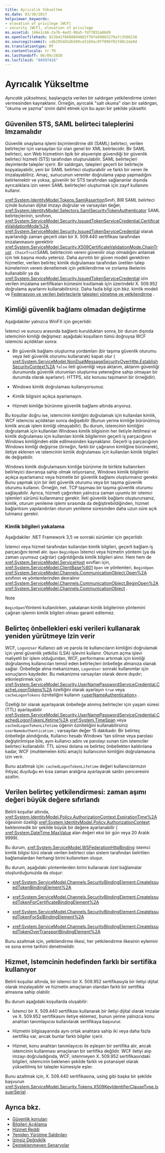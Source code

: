 ```yaml
---
title: Ayrıcalık Yükseltme
ms.date: 03/30/2017
helpviewer_keywords:
- elevation of privilege [WCF]
- security [WCF], elevation of privilege
ms.assetid: 146e1c66-2a76-4ed3-98a5-fd77851a06d9
ms.openlocfilehash: 823b41f86080d4802f76fe69865279a7c3506238
ms.sourcegitcommit: cdb295dd1db589ce5169ac9ff096f01fd0c2da9d
ms.translationtype: MT
ms.contentlocale: tr-TR
ms.lasthandoff: 06/09/2020
ms.locfileid: "84597416"
---
```

# <a name="elevation-of-privilege"></a>Ayrıcalık Yükseltme
*Ayrıcalık yükselmesi,* başlangıçta verilen bir saldırgan yetkilendirme izinleri vermesinden kaynaklanır. Örneğin, ayrıcalık "salt okuma" olan bir saldırgan, "okuma ve yazma" iznini dahil etmek için bu ayarı bir şekilde yükseltir.  
  
## <a name="trusted-sts-should-sign-saml-token-claims"></a>Güvenilen STS, SAML belirteci taleplerini Imzamalıdır  
 Güvenlik onaylama işlemi biçimlendirme dili (SAML) belirteci, verilen belirteçler için varsayılan tür olan genel bir XML belirtecidir. Bir SAML belirteci, son Web hizmetinin tipik bir alışverişte güvendiği bir güvenlik belirteci hizmeti (STS) tarafından oluşturulabilir. SAML belirteçleri deyimlerde talepler içerir. Bir saldırgan, talepleri geçerli bir belirteçle kopyalayabilir, yeni bir SAML belirteci oluşturabilir ve farklı bir veren ile imzalayabiliriz. Amaç, sunucunun verenler doğrulama yapıp yapmadığını belirlemektir ve yoksa, güvenilir bir STS tarafından sağlananlar dışında ayrıcalıklara izin veren SAML belirteçleri oluşturmak için zayıf kullanımı kullanır.  
  
 <xref:System.IdentityModel.Tokens.SamlAssertion>Sınıfı, BIR SAML belirteci içinde bulunan dijital imzayı doğrular ve varsayılan değer, <xref:System.IdentityModel.Selectors.SamlSecurityTokenAuthenticator> SAML belirteçlerinin, sınıfının, <xref:System.ServiceModel.Security.IssuedTokenServiceCredential.CertificateValidationMode%2A> <xref:System.ServiceModel.Security.IssuedTokenServiceCredential> olarak ayarlandığı zaman geçerli olan bir X. 509.440 sertifikası tarafından imzalanmasını gerektirir <xref:System.ServiceModel.Security.X509CertificateValidationMode.ChainTrust> . `ChainTrust`SAML belirtecinin vereni güvenilir olup olmadığını anlamak için tek başına modu yetersiz. Daha ayrıntılı bir güven modeli gerektiren hizmetler, verilen belirteç kimlik doğrulaması tarafından üretilen talep kümelerinin vereni denetlemek için yetkilendirme ve zorlama ilkelerini kullanabilir ya da <xref:System.ServiceModel.Security.IssuedTokenServiceCredential> izin verilen imzalama sertifikaları kümesini kısıtlamak için üzerindeki X. 509.952 doğrulama ayarlarını kullanabilirsiniz. Daha fazla bilgi için bkz. kimlik modeli ve [Federasyon ve verilen belirteçlerle](federation-and-issued-tokens.md) [talepleri yönetme ve yetkilendirme](managing-claims-and-authorization-with-the-identity-model.md) .  
  
## <a name="switching-identity-without-a-security-context"></a>Kimliği güvenlik bağlamı olmadan değiştirme  
 Aşağıdakiler yalnızca WinFX için geçerlidir.  
  
 İstemci ve sunucu arasında bağlantı kurulduktan sonra, bir durum dışında istemcinin kimliği değişmez: aşağıdaki koşulların tümü doğruysa WCF istemcisi açıldıktan sonra:  
  
- Bir güvenlik bağlamı oluşturma yordamları (bir taşıma güvenlik oturumu veya ileti güvenlik oturumu kullanarak) kapalı olur ( <xref:System.ServiceModel.NonDualMessageSecurityOverHttp.EstablishSecurityContext%2A> `false` ileti güvenliği veya aktarım, aktarım güvenliği durumunda güvenlik oturumları oluşturma yeteneğine sahip olmayan bir durumda olarak ayarlanır). HTTPS, söz konusu taşımanın bir örneğidir).  
  
- Windows kimlik doğrulaması kullanıyorsunuz.  
  
- Kimlik bilgisini açıkça ayarlamayın.  
  
- Hizmeti kimliğe bürünme güvenlik bağlamı altında arıyoruz.  
  
 Bu koşullar doğru ise, istemcinin kimliğini doğrulamak için kullanılan kimlik, WCF istemcisi açıldıktan sonra değişebilir (Bunun yerine kimliğe bürünülmüş kimlik ancak işlem kimliği olmayabilir). Bu durum, istemcinin kimliğini doğrulamak için kullanılan Windows kimlik bilgisinin her iletiyle iletilmesi ve kimlik doğrulaması için kullanılan kimlik bilgilerinin geçerli iş parçacığının Windows kimliğinden elde edilmesinden kaynaklanır. Geçerli iş parçacığının Windows kimliği değişirse (örneğin, farklı bir çağıranın kimliğine bürünerek), iletiye eklenen ve istemcinin kimlik doğrulaması için kullanılan kimlik bilgileri de değişebilir.  
  
 Windows kimlik doğrulamasını kimliğe bürünme ile birlikte kullanırken belirleyici davranışa sahip olmak istiyorsanız, Windows kimlik bilgilerini açıkça ayarlamanız veya hizmetle bir güvenlik bağlamı oluşturmanız gerekir. Bunu yapmak için bir ileti güvenlik oturumu veya bir taşıma güvenlik oturumu kullanın. Örneğin, net. TCP taşıması bir taşıma güvenlik oturumu sağlayabilir. Ayrıca, hizmeti çağırırken yalnızca zaman uyumlu bir istemci işlemleri sürümü kullanmanız gerekir. İleti güvenlik bağlamı oluşturursanız, kimlik, oturum yenileme işlemi sırasında da değiştirebildiğinden, hizmet bağlantısını yapılandırılan oturum yenileme süresinden daha uzun süre açık tutmanız gerekir.  
  
### <a name="credentials-capture"></a>Kimlik bilgileri yakalama  
 Aşağıdakiler .NET Framework 3,5 ve sonraki sürümler için geçerlidir.  
  
 İstemci veya hizmet tarafından kullanılan kimlik bilgileri, geçerli bağlam iş parçacığını temel alır. `Open` `BeginOpen` İstemci veya hizmetin yöntemi (ya da zaman uyumsuz çağrılar) çağrıldığında kimlik bilgileri alınır. Hem hem de <xref:System.ServiceModel.ServiceHost> sınıfları için, <xref:System.ServiceModel.ClientBase%601> `Open` ve yöntemleri, `BeginOpen` <xref:System.ServiceModel.Channels.CommunicationObject.Open%2A> sınıfının ve yöntemlerinden devralınır <xref:System.ServiceModel.Channels.CommunicationObject.BeginOpen%2A> <xref:System.ServiceModel.Channels.CommunicationObject> .  
  
> [!NOTE]
> `BeginOpen`Yöntemi kullanılırken, yakalanan kimlik bilgilerinin yöntemini çağıran işlemin kimlik bilgileri olması garanti edilemez.  
  
## <a name="token-caches-allow-replay-using-obsolete-data"></a>Belirteç önbellekleri eski verileri kullanarak yeniden yürütmeye Izin verir  
 WCF, `LogonUser` Kullanıcı adı ve parola ile kullanıcıların kimliğini doğrulamak için yerel güvenlik yetkilisi (LSA) işlevini kullanır. Oturum açma işlevi maliyetli bir işlem olduğundan, WCF, performansı artırmak için kimliği doğrulanmış kullanıcıları temsil eden belirteçleri önbelleğe almanıza olanak sağlar. Önbelleğe alma mekanizması, `LogonUser` sonraki kullanımlar için sonuçlarını kaydeder. Bu mekanizma varsayılan olarak devre dışıdır; etkinleştirmek için <xref:System.ServiceModel.Security.UserNamePasswordServiceCredential.CacheLogonTokens%2A> özelliğini olarak ayarlayın `true` veya `cacheLogonTokens` özniteliğini kullanın [\<userNameAuthentication>](../../configure-apps/file-schema/wcf/usernameauthentication.md) .  
  
 Özelliği bir olarak ayarlayarak önbelleğe alınmış belirteçler için yaşam süresi (TTL) ayarlayabilir <xref:System.ServiceModel.Security.UserNamePasswordServiceCredential.CachedLogonTokenLifetime%2A> <xref:System.TimeSpan> veya `cachedLogonTokenLifetime` öğenin özniteliğini kullanabilirsiniz `userNameAuthentication` ; varsayılan değer 15 dakikadır. Bir belirteç önbelleğe alındığında, Kullanıcı hesabı Windows 'tan silinse veya parolası değiştirilmişse bile, aynı kullanıcı adını ve parolayı sunan tüm istemciler belirteci kullanabilir. TTL süresi dolana ve belirteç önbellekten kaldırılana kadar, WCF (muhtemelen kötü amaçlı) kullanıcının kimliğini doğrulamasına izin verir.  
  
 Bunu azaltmak için: `cachedLogonTokenLifetime` değeri kullanıcılarınızın ihtiyaç duyduğu en kısa zaman aralığına ayarlayarak saldırı penceresini azaltın.  
  
## <a name="issued-token-authorization-expiration-reset-to-large-value"></a>Verilen belirteç yetkilendirmesi: zaman aşımı değeri büyük değere sıfırlandı  
 Belirli koşullar altında, <xref:System.IdentityModel.Policy.AuthorizationContext.ExpirationTime%2A> öğesinin özelliği <xref:System.IdentityModel.Policy.AuthorizationContext> beklenmedik bir şekilde büyük bir değere ayarlanabilir ( <xref:System.DateTime.MaxValue> alan değeri eksi bir gün veya 20 Aralık 9999).  
  
 Bu durum, <xref:System.ServiceModel.WSFederationHttpBinding> istemci kimlik bilgisi türü olarak verilen belirteci olan sistem tarafından belirtilen bağlamalardan herhangi birini kullanırken oluşur.  
  
 Bu durum, aşağıdaki yöntemlerden birini kullanarak özel bağlamalar oluşturduğunuzda da oluşur:  
  
- <xref:System.ServiceModel.Channels.SecurityBindingElement.CreateIssuedTokenBindingElement%2A>  
  
- <xref:System.ServiceModel.Channels.SecurityBindingElement.CreateIssuedTokenForCertificateBindingElement%2A>  
  
- <xref:System.ServiceModel.Channels.SecurityBindingElement.CreateIssuedTokenForSslBindingElement%2A>  
  
- <xref:System.ServiceModel.Channels.SecurityBindingElement.CreateIssuedTokenOverTransportBindingElement%2A>  
  
 Bunu azaltmak için, yetkilendirme ilkesi, her yetkilendirme ilkesinin eylemini ve sona erme tarihini denetmelidir.  
  
## <a name="the-service-uses-a-different-certificate-than-the-client-intended"></a>Hizmet, Istemcinin hedefinden farklı bir sertifika kullanıyor  
 Belirli koşullar altında, bir istemci bir X. 509.952 sertifikasıyla bir iletiyi dijital olarak imzalayabilir ve hizmetin amaçlanan olandan farklı bir sertifika almasına sahip olabilir.  
  
 Bu durum aşağıdaki koşullarda oluşabilir:  
  
- İstemci bir X. 509.440 sertifikası kullanarak bir iletiyi dijital olarak imzalar ve X. 509.952 sertifikasını iletiye eklemez, bunun yerine yalnızca konu anahtarı tanımlayıcısı kullanılarak sertifikaya başvurur.  
  
- Hizmetin bilgisayarında aynı ortak anahtara sahip iki veya daha fazla sertifika var, ancak bunlar farklı bilgiler içerir.  
  
- Hizmet, konu anahtarı tanımlayıcısı ile eşleşen bir sertifika alır, ancak istemcinin kullanması amaçlanan bir sertifika değildir. WCF iletiyi alıp imzayı doğruladığında, WCF, istenmeyen X. 509.952 sertifikasındaki bilgileri, istemcinin beklenen şekilde farklı ve potansiyel olarak yükseltilmiş bir talepler kümesiyle eşler.  
  
 Bunu azaltmak için, X. 509.440 sertifikasına, using gibi başka bir şekilde başvurun <xref:System.ServiceModel.Security.Tokens.X509KeyIdentifierClauseType.IssuerSerial> .  
  
## <a name="see-also"></a>Ayrıca bkz.

- [Güvenlik konuları](security-considerations-in-wcf.md)
- [Bilgileri Açıklama](information-disclosure.md)
- [Hizmet Reddi](denial-of-service.md)
- [Yeniden Yürütme Saldırıları](replay-attacks.md)
- [İzinsiz Değişiklik](tampering.md)
- [Desteklenmeyen Senaryolar](unsupported-scenarios.md)
